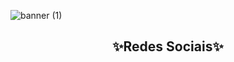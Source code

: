 ![banner (1)](https://user-images.githubusercontent.com/122480794/212552530-d57f1e0c-216c-4a64-a76c-16010790876b.png)


<h2 align="center">✨Redes Sociais✨</h2>
<div align="center">
<a href="(https://www.linkedin.com/in/elane-veras-55b5231a2?trk=people-guest_people_search-card&originalSubdomain=br)"
target="_blank"><img src="https://img.shields.io/badge/LinkedIn-202f5b?style=for-the-badge&logo=linkedin&logoColor=white" alt="" /></a><a href="(https://www.instagram.com/_elanevrs/)"
target="_blank"><img src="https://img.shields.io/badge/Instagram-487dcf?style=for-the-badge&logo=instagram&logoColor=white" alt="" /></a><a href="(https://www.facebook.com/maria.elanne.18)"
target="_blank"><img src="https://img.shields.io/badge/Facebook-202f5b?style=for-the-badge&logo=facebook&logoColor=white" alt="" /></a> </a><a href="(https://twitter.com/_menv_ev)"
target="_blank"><img src="https://img.shields.io/badge/Twitter-487dcf?style=for-the-badge&logo=twitter&logoColor=white" alt="" /></a><a href="(https://www.behance.net/elaneveras?tracking_source=search_users|elane%20veras)"
target="_blank"><img src="https://img.shields.io/badge/Behance-202f5b?style=for-the-badge&logo=behance&logoColor=white" alt="" /></a>
</div>


